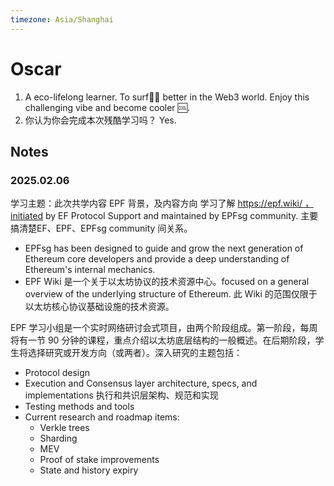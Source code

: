 ```yaml
---
timezone: Asia/Shanghai
---
```


# Oscar

1. A eco-lifelong learner. To surf🏄‍♀️ better in the Web3 world. Enjoy this challenging vibe and become cooler 🆒.
2. 你认为你会完成本次残酷学习吗？ Yes. 

## Notes

<!-- Content_START -->
### 2025.02.06
学习主题：此次共学内容 EPF 背景，及内容方向
学习了解 https://epf.wiki/ ，initiated by EF Protocol Support and maintained by EPFsg community. 主要搞清楚EF、EPF、EPFsg community 间关系。
- EPFsg has been designed to guide and grow the next generation of Ethereum core developers and provide a deep understanding of Ethereum's internal mechanics. 
- EPF Wiki 是一个关于以太坊协议的技术资源中心。focused on a general overview of the underlying structure of Ethereum. 此 Wiki 的范围仅限于以太坊核心协议基础设施的技术资源。

EPF 学习小组是一个实时网络研讨会式项目，由两个阶段组成。第一阶段，每周将有一节 90 分钟的课程，重点介绍以太坊底层结构的一般概述。在后期阶段，学生将选择研究或开发方向（或两者）。深入研究的主题包括：
- Protocol design 
- Execution and Consensus layer architecture, specs, and implementations 执行和共识层架构、规范和实现
- Testing methods and tools 
- Current research and roadmap items: 
    - Verkle trees
    - Sharding
    - MEV
    - Proof of stake improvements
    - State and history expiry


<!-- Content_END -->
